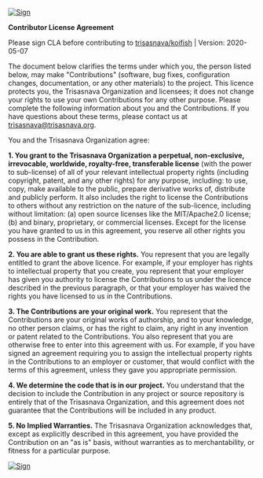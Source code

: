 [![Sign](https://img.shields.io/badge/Click%20To%20Agree-orange?style=for-the-badge&color=%23E5531A)](https://cla-assistant.io/trisasnava/koifish)

﻿**Contributor License Agreement**

Please sign CLA before contributing to [trisasnava/koifish](https://github.com/trisasnava/koifish) 
| Version: 2020-05-07 

The document below clarifies the terms under which you, the person listed
below, may make "Contributions" (software, bug fixes, configuration changes,
documentation, or any other materials) to the project. This licence protects
you, the Trisasnava Organization and licensees; it does not change your
rights to use your own Contributions for any other purpose.
Please complete the following information about you and the Contributions. If
you have questions about these terms, please contact us at 
[trisasnava@trisasnava.org](mailto:trisasnava@trisasnava.org).

You and the Trisasnava Organization agree:

**1. You grant to the Trisasnava Organization a perpetual, non-exclusive,
irrevocable, worldwide, royalty-free, transferable license** 
(with the power to sub-license) of all of your relevant intellectual property rights (including
copyright, patent, and any other rights) for any purpose, including: to use,
copy, make available to the public, prepare derivative works of, distribute and
publicly perform. It also includes the right to license the Contributions to
others without any restriction on the nature of the sub-licence, including
without limitation:
(a) open source licenses like the MIT/Apache2.0 license;
(b) and binary, proprietary, or commercial licenses. Except for the license you have
granted to us in this agreement, you reserve all other rights you possess in
the Contribution.

**2. You are able to grant us these rights.** You represent that you are legally
entitled to grant the above licence. For example, if your employer has rights
to intellectual property that you create, you represent that your employer has
given you authority to license the Contributions to us under the licence
described in the previous paragraph, or that your employer has waived the
rights you have licensed to us in the Contributions.

**3. The Contributions are your original work.** You represent that the
Contributions are your original works of authorship, and to your knowledge, no
other person claims, or has the right to claim, any right in any invention or
patent related to the Contributions. You also represent that you are otherwise
free to enter into this agreement with us. For example, if you have signed an
agreement requiring you to assign the intellectual property rights in the
Contributions to an employer or customer, that would conflict with the terms of
this agreement, unless they gave you appropriate permission.

**4. We determine the code that is in our project.** You understand that the
decision to include the Contribution in any project or source repository is
entirely that of the Trisasnava Organization, and this agreement does not
guarantee that the Contributions will be included in any product.

**5. No Implied Warranties.** The Trisasnava Organization acknowledges that,
except as explicitly described in this agreement, you have provided the
Contribution on an "as is" basis, without warranties as to merchantability, or
fitness for a particular purpose.

[![Sign](https://img.shields.io/badge/Click%20To%20Agree-orange?style=for-the-badge&color=%23E5531A)](https://cla-assistant.io/trisasnava/koifish)